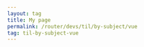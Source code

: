 ```yaml
---
layout: tag
title: My page
permalink: /router/devs/til/by-subject/vue
tag: til-by-subject-vue
---
```

